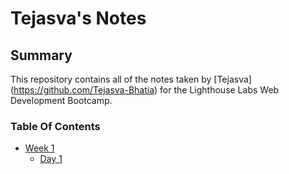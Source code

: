# Tejasva's Notes

## Summary 

This repository contains all of the notes taken by [Tejasva] (https://github.com/Tejasva-Bhatia) for the Lighthouse Labs Web Development Bootcamp.

### Table Of Contents

* [Week 1](/Week_1)
  * [Day 1](/Week_1/Day_1)